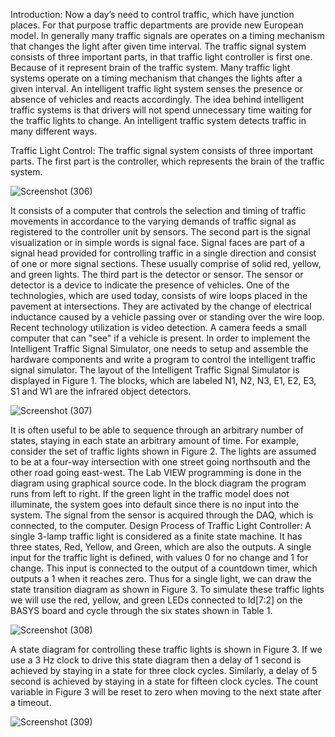 
Introduction:
Now a day’s need to control traffic, which have junction places. For that purpose traffic departments 
are provide new European model. In generally many traffic signals are operates on a timing 
mechanism that changes the light after given time interval. The traffic signal system consists of three 
important parts, in that traffic light controller is first one. Because of it represent brain of the traffic 
system. Many traffic light systems operate on a timing mechanism that changes the lights after a 
given interval. An intelligent traffic light system senses the presence or absence of vehicles and 
reacts accordingly. The idea behind intelligent traffic systems is that drivers will not spend 
unnecessary time waiting for the traffic lights to change. An intelligent traffic system detects traffic in 
many different ways.

Traffic Light Control: 
The traffic signal system consists of three important parts. The first part is the controller, which 
represents the brain of the traffic system.

![Screenshot (306)](https://github.com/user-attachments/assets/6f7a3fdb-3a8c-48ac-a07a-a2b614122916)

It consists of a computer that controls the selection and timing of traffic movements in accordance to 
the varying demands of traffic signal as registered to the controller unit by sensors. The second part 
is the signal visualization or in simple words is signal face. Signal faces are part of a signal head 
provided for controlling traffic in a single direction and consist of one or more signal sections. These 
usually comprise of solid red, yellow, and green lights. The third part is the detector or sensor. The 
sensor or detector is a device to indicate the presence of vehicles. One of the technologies, which 
are used today, consists of wire loops placed in the pavement at intersections. They are activated by 
the change of electrical inductance caused by a vehicle passing over or standing over the wire loop. 
Recent technology utilization is video detection. A camera feeds a small computer that can "see" if a 
vehicle is present. 
In order to implement the Intelligent Traffic Signal Simulator, one needs to setup and assemble the 
hardware components and write a program to control the intelligent traffic signal simulator. The 
layout of the Intelligent Traffic Signal Simulator is displayed in Figure 1. The blocks, which are labeled 
N1, N2, N3, E1, E2, E3, S1 and W1 are the infrared object detectors.

![Screenshot (307)](https://github.com/user-attachments/assets/e594b175-3011-4904-b6a1-74f81f0f2718)


It is often useful to be able to sequence through an arbitrary number of states, staying in each state 
an arbitrary amount of time. For example, consider the set of traffic lights shown in Figure 2. The 
lights are assumed to be at a four-way intersection with one street going northsouth and the other 
road going east-west. The Lab VIEW programming is done in the diagram using graphical source 
code. In the block diagram the program runs from left to right. If the green light in the traffic model 
does not illuminate, the system goes into default since there is no input into the system. The signal 
from the sensor is acquired through the DAQ, which is connected, to the computer.
Design Process of Traffic Light Controller: 
A single 3-lamp traffic light is considered as a finite state machine. It has three states, Red, Yellow, 
and Green, which are also the outputs. A single input for the traffic light is defined, with values 0 for 
no change and 1 for change. This input is connected to the output of a countdown timer, which 
outputs a 1 when it reaches zero. Thus for a single light, we can draw the state transition diagram as 
shown in Figure 3. 
To simulate these traffic lights we will use the red, yellow, and green LEDs connected to ld[7:2] on the 
BASYS board and cycle through the six states shown in Table 1.

![Screenshot (308)](https://github.com/user-attachments/assets/d4bc3e46-8fda-43ca-88f5-379ba1b1dccb)


A state diagram for controlling these traffic lights is shown in Figure 3. If we use a 3 Hz clock to drive 
this state diagram then a delay of 1 second is achieved by staying in a state for three clock cycles. 
Similarly, a delay of 5 second is achieved by staying in a state for fifteen clock cycles. The count 
variable in Figure 3 will be reset to zero when moving to the next state after a timeout.

![Screenshot (309)](https://github.com/user-attachments/assets/7e4bbc17-a75e-42f7-aeef-7af27650108a)




